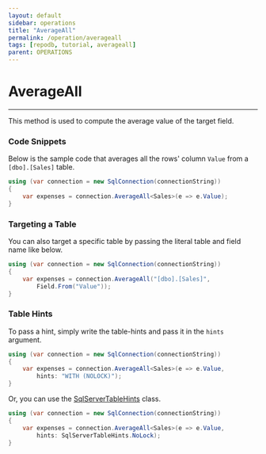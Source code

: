 ```yaml
---
layout: default
sidebar: operations
title: "AverageAll"
permalink: /operation/averageall
tags: [repodb, tutorial, averageall]
parent: OPERATIONS
---
```


# AverageAll

---

This method is used to compute the average value of the target field.

### Code Snippets

Below is the sample code that averages all the rows' column `Value` from a `[dbo].[Sales]` table.

```csharp
using (var connection = new SqlConnection(connectionString))
{
    var expenses = connection.AverageAll<Sales>(e => e.Value);
}
```

### Targeting a Table

You can also target a specific table by passing the literal table and field name like below.

```csharp
using (var connection = new SqlConnection(connectionString))
{
    var expenses = connection.AverageAll("[dbo].[Sales]",
        Field.From("Value"));
}
```

### Table Hints

To pass a hint, simply write the table-hints and pass it in the `hints` argument.

```csharp
using (var connection = new SqlConnection(connectionString))
{
    var expenses = connection.AverageAll<Sales>(e => e.Value,
        hints: "WITH (NOLOCK)");
}
```

Or, you can use the [SqlServerTableHints](/class/sqlservertablehints) class.

```csharp
using (var connection = new SqlConnection(connectionString))
{
    var expenses = connection.AverageAll<Sales>(e => e.Value,
        hints: SqlServerTableHints.NoLock);
}
```
